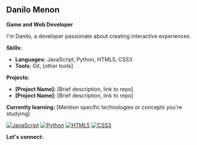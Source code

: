 ## Danilo Menon
**Game and Web Developer**

I'm Danilo, a developer passionate about creating interactive experiences. 

**Skills:**
* **Languages:** JavaScript, Python, HTML5, CSS3
* **Tools:** Git, [other tools]

**Projects:**
* **[Project Name]:** [Brief description, link to repo]
* **[Project Name]:** [Brief description, link to repo]

**Currently learning:** [Mention specific technologies or concepts you're studying]

[![JavaScript](https://img.shields.io/badge/javascript-%26%333330.svg?style=for-the-badge&logo=javascript&logoColor=%33F7DF1E)](https://www.javascript.com/)
[![Python](https://shields.io/badge/python-3670A0?style=for-the-badge&logo=python&logoColor=white)](https://www.python.org/)
[![HTML5](https://img.shields.io/badge/html5-E34F26?style=for-the-badge&logo=html5&logoColor=white)](https://developer.mozilla.org/en-US/docs/Web/HTML)
[![CSS3](https://img.shields.io/badge/css3-1572B6?style=for-the-badge&logo=css3&logoColor=white)](https://developer.mozilla.org/en-US/docs/Web/CSS)

**Let's connect:**